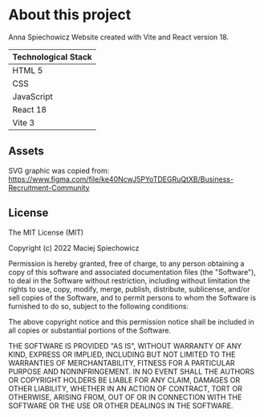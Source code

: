 # About this project
Anna Spiechowicz Website created with Vite and React version 18.

| Technological Stack |
| ---------- |
| HTML 5     |
| CSS        |
| JavaScript |
| React 18   |
| Vite 3     |

## Assets

SVG graphic was copied from: https://www.figma.com/file/ke40NcwJ5PYoTDEGRuQtXB/Business-Recruitment-Community

## License

The MIT License (MIT)

Copyright (c) 2022 Maciej Spiechowicz

Permission is hereby granted, free of charge, to any person obtaining a copy of this software and associated documentation files (the "Software"), to deal in the Software without restriction, including without limitation the rights to use, copy, modify, merge, publish, distribute, sublicense, and/or sell copies of the Software, and to permit persons to whom the Software is furnished to do so, subject to the following conditions:

The above copyright notice and this permission notice shall be included in all copies or substantial portions of the Software.

THE SOFTWARE IS PROVIDED "AS IS", WITHOUT WARRANTY OF ANY KIND, EXPRESS OR IMPLIED, INCLUDING BUT NOT LIMITED TO THE WARRANTIES OF MERCHANTABILITY, FITNESS FOR A PARTICULAR PURPOSE AND NONINFRINGEMENT. IN NO EVENT SHALL THE AUTHORS OR COPYRIGHT HOLDERS BE LIABLE FOR ANY CLAIM, DAMAGES OR OTHER LIABILITY, WHETHER IN AN ACTION OF CONTRACT, TORT OR OTHERWISE, ARISING FROM, OUT OF OR IN CONNECTION WITH THE SOFTWARE OR THE USE OR OTHER DEALINGS IN THE SOFTWARE.
